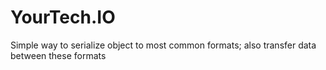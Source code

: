 # YourTech.IO
Simple way to serialize object to most common formats; also transfer data between these formats
